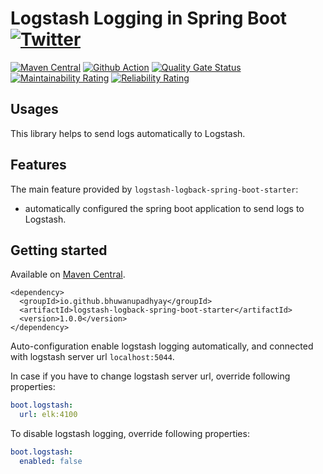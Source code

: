 # Logstash Logging in Spring Boot [![Twitter](https://img.shields.io/twitter/follow/IAmVuwan.svg?style=social&logo=twitter&label=Follow%20Me)](https://twitter.com/IAmVuwan)



[![Maven Central](https://maven-badges.herokuapp.com/maven-central/io.github.bhuwanupadhyay/logstash-logback-spring-boot-starter/badge.svg)](https://maven-badges.herokuapp.com/maven-central/io.github.bhuwanupadhyay/logstash-logback-spring-boot-starter)
[![Github Action](https://img.shields.io/github/workflow/status/BhuwanUpadhyay/logstash-logback-spring-boot-starter/Build)](https://github.com/BhuwanUpadhyay/logstash-logback-spring-boot-starter/actions?query=workflow%3ABuild)
[![Quality Gate Status](https://sonarcloud.io/api/project_badges/measure?project=BhuwanUpadhyay_logstash-logback-spring-boot-starter&metric=alert_status)](https://sonarcloud.io/dashboard?id=BhuwanUpadhyay_logstash-logback-spring-boot-starter)
[![Maintainability Rating](https://sonarcloud.io/api/project_badges/measure?project=BhuwanUpadhyay_logstash-logback-spring-boot-starter&metric=sqale_rating)](https://sonarcloud.io/dashboard?id=BhuwanUpadhyay_logstash-logback-spring-boot-starter)
[![Reliability Rating](https://sonarcloud.io/api/project_badges/measure?project=BhuwanUpadhyay_logstash-logback-spring-boot-starter&metric=reliability_rating)](https://sonarcloud.io/dashboard?id=BhuwanUpadhyay_logstash-logback-spring-boot-starter)

## Usages

This library helps to send logs automatically to Logstash.

## Features
The main feature provided by `logstash-logback-spring-boot-starter`: 
- automatically configured the spring boot application to send logs to Logstash.

## Getting started          

Available on [Maven Central]().

```
<dependency>
  <groupId>io.github.bhuwanupadhyay</groupId>
  <artifactId>logstash-logback-spring-boot-starter</artifactId>
  <version>1.0.0</version>
</dependency>
```

Auto-configuration enable logstash logging automatically, and connected with logstash server url `localhost:5044`.

In case if you have to change logstash server url, override following properties:

```yaml
boot.logstash:
  url: elk:4100
```

To disable logstash logging, override following properties:

```yaml
boot.logstash:
  enabled: false
```